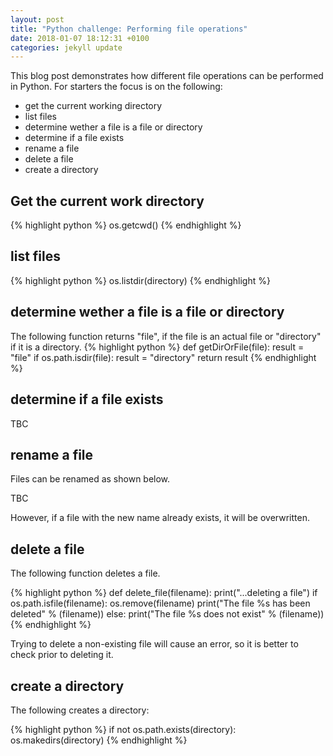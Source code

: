 ```yaml
---
layout: post
title: "Python challenge: Performing file operations"
date: 2018-01-07 18:12:31 +0100
categories: jekyll update
---
```


This blog post demonstrates how different file operations can be performed in Python. For starters the focus is on the following:

* get the current working directory
* list files
* determine wether a file is a file or directory
* determine if a file exists
* rename a file
* delete a file
* create a directory

## Get the current work directory
{% highlight python %}
os.getcwd()
{% endhighlight %}

## list files
{% highlight python %}
os.listdir(directory)
{% endhighlight %}

## determine wether a file is a file or directory
The following function returns "file", if the file is an actual file or "directory" if it is a directory.
{% highlight python %}
def getDirOrFile(file):
  result = "file"
  if os.path.isdir(file):
    result = "directory"
  return result
{% endhighlight %}

## determine if a file exists
TBC
## rename a file
Files can be renamed  as shown below. 

TBC

However, if a file with the new name already exists, it will be overwritten.

## delete a file
The following function deletes a file.

{% highlight python %}
def delete_file(filename):
  print("...deleting a file")
  if os.path.isfile(filename):
    os.remove(filename)
    print("The file %s has been deleted" % (filename))
  else:
    print("The file %s does not exist" % (filename))
{% endhighlight %}

Trying to delete a non-existing file will cause an error, so it is better to check prior to deleting it.

## create a directory
The following creates a directory:

{% highlight python %}
 if not os.path.exists(directory):
    os.makedirs(directory)
{% endhighlight %}


